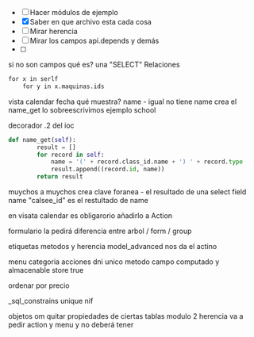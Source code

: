 - [ ] Hacer módulos de ejemplo
- [x] Saber en que archivo esta cada cosa
- [ ] Mirar herencia
- [ ] Mirar los campos api.depends y demás
- [ ] 


si no son campos qué es?
una "SELECT"
Relaciones
```xml
for x in serlf
	for y in x.maquinas.ids
```

vista calendar
fecha
qué muestra? name - igual no tiene name
crea el name_get
lo sobreescrivimos
ejemplo school

decorador
.2 del ioc


```python
def name_get(self):
        result = []
        for record in self:
            name = '(' + record.class_id.name + ') ' + record.type
            result.append((record.id, name))
        return result        
```

muychos a muychos  crea clave foranea - el resultado de una select
field name "calsee_id" es el restultado de name


en visata calendar es obligarorio añadirlo a Action

formulario la pedirá
diferencia entre arbol / form / group

etiquetas
metodos y herencia
model_advanced
nos da el actino

menu
categoria 
acciones
dni unico
metodo campo computado y almacenable
store  true

ordenar por precio

_sql_constrains
unique nif


objetos om
quitar propiedades de ciertas tablas
modulo 2 herencia
va a pedir action y menu y no deberá tener 
